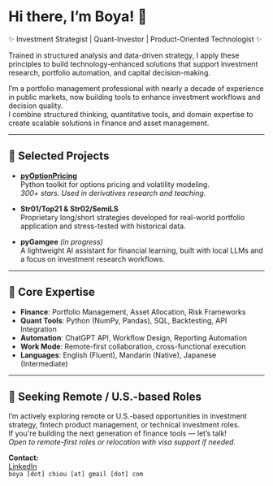 # Hi there, I’m Boya! 👋  
✨ Investment Strategist | Quant-Investor | Product-Oriented Technologist ✨  

Trained in structured analysis and data-driven strategy, I apply these principles to build technology-enhanced solutions that support investment research, portfolio automation, and capital decision-making.

I’m a portfolio management professional with nearly a decade of experience in public markets, now building tools to enhance investment workflows and decision quality.  
I combine structured thinking, quantitative tools, and domain expertise to create scalable solutions in finance and asset management.

---

## 🔧 Selected Projects

- **[pyOptionPricing](https://github.com/boyac/pyOptionPricing)**  
  Python toolkit for options pricing and volatility modeling.  
  *300+ stars. Used in derivatives research and teaching.*

- **Str01/Top21 & Str02/SemiLS**  
  Proprietary long/short strategies developed for real-world portfolio application and stress-tested with historical data.

- **pyGamgee** *(in progress)*  
  A lightweight AI assistant for financial learning, built with local LLMs and a focus on investment research workflows.

---

## 🧠 Core Expertise

- **Finance**: Portfolio Management, Asset Allocation, Risk Frameworks  
- **Quant Tools**: Python (NumPy, Pandas), SQL, Backtesting, API Integration  
- **Automation**: ChatGPT API, Workflow Design, Reporting Automation  
- **Work Mode**: Remote-first collaboration, cross-functional execution  
- **Languages**: English (Fluent), Mandarin (Native), Japanese (Intermediate)

---

## 🚀 Seeking Remote / U.S.-based Roles
I’m actively exploring remote or U.S.-based opportunities in investment strategy, fintech product management, or technical investment roles.  
If you're building the next generation of finance tools — let’s talk!  
*Open to remote-first roles or relocation with visa support if needed.*

**Contact:**  
[LinkedIn](https://www.linkedin.com/in/bchiou)  
`boya [dot] chiou [at] gmail [dot] com`
